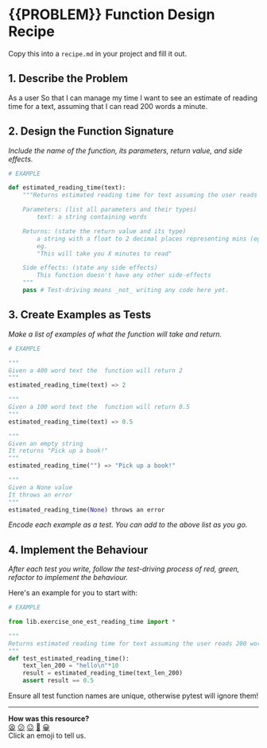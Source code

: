 # {{PROBLEM}} Function Design Recipe

Copy this into a `recipe.md` in your project and fill it out.

## 1. Describe the Problem
As a user
So that I can manage my time
I want to see an estimate of reading time for a text, assuming that I can read 200 words a minute.


## 2. Design the Function Signature

_Include the name of the function, its parameters, return value, and side effects._

```python
# EXAMPLE

def estimated_reading_time(text):
    """Returns estimated reading time for text assuming the user reads 200 words per min

    Parameters: (list all parameters and their types)
        text: a string containing words

    Returns: (state the return value and its type)
        a string with a float to 2 decimal places representing mins (eg. 2 == 2 mins, 0.5 == 30secs)
        eg.
        "This will take you X minutes to read"

    Side effects: (state any side effects)
        This function doesn't have any other side-effects
    """
    pass # Test-driving means _not_ writing any code here yet.
```

## 3. Create Examples as Tests

_Make a list of examples of what the function will take and return._

```python
# EXAMPLE

"""
Given a 400 word text the  function will return 2
"""
estimated_reading_time(text) => 2

"""
Given a 100 word text the  function will return 0.5
"""
estimated_reading_time(text) => 0.5

"""
Given an empty string
It returns "Pick up a book!"
"""
estimated_reading_time("") => "Pick up a book!"

"""
Given a None value
It throws an error
"""
estimated_reading_time(None) throws an error
```

_Encode each example as a test. You can add to the above list as you go._

## 4. Implement the Behaviour

_After each test you write, follow the test-driving process of red, green, refactor to implement the behaviour._

Here's an example for you to start with:

```python
# EXAMPLE

from lib.exercise_one_est_reading_time import *

"""
Returns estimated reading time for text assuming the user reads 200 words per min
"""
def test_estimated_reading_time():
    text_len_200 = "hello\n"*10
    result = estimated_reading_time(text_len_200)
    assert result == 0.5

```

Ensure all test function names are unique, otherwise pytest will ignore them!


<!-- BEGIN GENERATED SECTION DO NOT EDIT -->

---

**How was this resource?**  
[😫](https://airtable.com/shrUJ3t7KLMqVRFKR?prefill_Repository=makersacademy%2Fgolden-square-in-python&prefill_File=resources%2Fsingle_function_recipe_template.md&prefill_Sentiment=😫) [😕](https://airtable.com/shrUJ3t7KLMqVRFKR?prefill_Repository=makersacademy%2Fgolden-square-in-python&prefill_File=resources%2Fsingle_function_recipe_template.md&prefill_Sentiment=😕) [😐](https://airtable.com/shrUJ3t7KLMqVRFKR?prefill_Repository=makersacademy%2Fgolden-square-in-python&prefill_File=resources%2Fsingle_function_recipe_template.md&prefill_Sentiment=😐) [🙂](https://airtable.com/shrUJ3t7KLMqVRFKR?prefill_Repository=makersacademy%2Fgolden-square-in-python&prefill_File=resources%2Fsingle_function_recipe_template.md&prefill_Sentiment=🙂) [😀](https://airtable.com/shrUJ3t7KLMqVRFKR?prefill_Repository=makersacademy%2Fgolden-square-in-python&prefill_File=resources%2Fsingle_function_recipe_template.md&prefill_Sentiment=😀)  
Click an emoji to tell us.

<!-- END GENERATED SECTION DO NOT EDIT -->